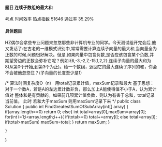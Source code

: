 #### 题目    连续子数组的最大和

考点    时间效率	热点指数    51646	通过率    35.29%

#### 具体题目  

  HZ偶尔会拿些专业问题来忽悠那些非计算机专业的同学。今天测试组开完会后,他又发话了:在古老的一维模式识别中,常常需要计算连续子向量的最大和,当向量全为正数的时候,问题很好解决。但是,如果向量中包含负数,是否应该包含某个负数,并期望旁边的正数会弥补它呢？例如:{6,-3,-2,7,-15,1,2,2},连续子向量的最大和为8(从第0个开始,到第3个为止)。给一个数组，返回它的最大连续子序列的和，你会不会被他忽悠住？(子向量的长度至少是1)

/*
算法时间复杂度O（n）
用total记录累计值，maxSum记录和最大
基于思想：对于一个数A，若是A的左边累计数非负，那么加上A能使得值不小于A，认为累计值对
          整体和是有贡献的。如果前几项累计值负数，则认为有害于总和，total记录当前值。
此时 若和大于maxSum 则用maxSum记录下来
*/
public class Solution {
    public int FindGreatestSumOfSubArray(int[] array) {
        if(array.length==0)
            return 0;
        else{
            int total=array[0],maxSum=array[0];
            for(int i=1;i<array.length;i++){
                if(total>=0)
                    total+=array[i];
                else
                    total=array[i];
                if(total>maxSum)
                    maxSum=total;
            }
            return maxSum;
        }
        

    }
}
